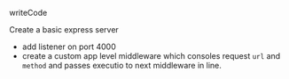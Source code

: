writeCode
<!-- ..... -->

Create a basic express server

- add listener on port 4000
- create a custom app level middleware which consoles request `url` and `method` and passes executio to next middleware in line.

